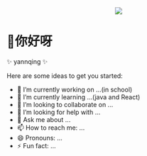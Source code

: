 <div align="center">
  <img  src="https://github-readme-stats.vercel.app/api?username=dongyuanwai&show_icons=true&theme=radical&hide=contribs,prs" />
</div>


# 👋你好呀


✨ yannqing ✨ 

Here are some ideas to get you started:

- 🔭 I’m currently working on ...(in school)
- 🌱 I’m currently learning ...(java and React)
- 👯 I’m looking to collaborate on ...
- 🤔 I’m looking for help with ...
- 💬 Ask me about ...
- 📫 How to reach me: ...
- 😄 Pronouns: ...
- ⚡ Fun fact: ...

